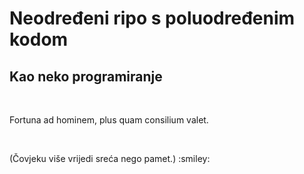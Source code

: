 # Neodređeni ripo s poluodređenim kodom <br>
<h2>Kao neko programiranje</h2> <br>
<p>Fortuna ad hominem, plus quam consilium valet.</p> <br>
<p>(Čovjeku više vrijedi sreća nego pamet.) :smiley:</p>
